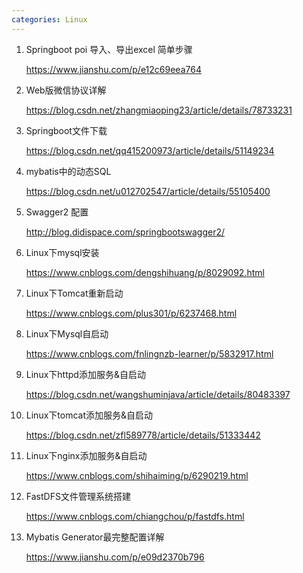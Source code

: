 ```yaml
---
categories: Linux
---
```


1. Springboot poi 导入、导出excel 简单步骤

   https://www.jianshu.com/p/e12c69eea764

2. Web版微信协议详解

   https://blog.csdn.net/zhangmiaoping23/article/details/78733231

3. Springboot文件下载

   https://blog.csdn.net/qq415200973/article/details/51149234

4. mybatis中的动态SQL

   https://blog.csdn.net/u012702547/article/details/55105400

5. Swagger2 配置

   http://blog.didispace.com/springbootswagger2/

6. Linux下mysql安装

   https://www.cnblogs.com/dengshihuang/p/8029092.html

7. Linux下Tomcat重新启动

   https://www.cnblogs.com/plus301/p/6237468.html

8. Linux下Mysql自启动

   https://www.cnblogs.com/fnlingnzb-learner/p/5832917.html

9. Linux下httpd添加服务&自启动

   https://blog.csdn.net/wangshuminjava/article/details/80483397

10. Linux下tomcat添加服务&自启动

    https://blog.csdn.net/zfl589778/article/details/51333442

11. Linux下nginx添加服务&自启动

    https://www.cnblogs.com/shihaiming/p/6290219.html

12. FastDFS文件管理系统搭建

    https://www.cnblogs.com/chiangchou/p/fastdfs.html

13. Mybatis Generator最完整配置详解

    https://www.jianshu.com/p/e09d2370b796

